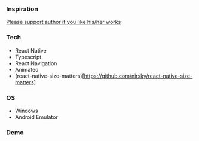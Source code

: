 ### Inspiration

[Please support author if you like his/her works](<https://www.figma.com/file/lVwITiWfcPPSfxfjwv95Cz/Hoteliq---Booking-Hotel-App-Design-(Community)?type=design&node-id=23-142&mode=design&t=d45r0QrxuaGow1iy-0>)

### Tech

- React Native
- Typescript
- React Navigation
- Animated
- (react-native-size-matters)[https://github.com/nirsky/react-native-size-matters]

### OS

- Windows
- Android Emulator

### Demo

<!-- <p>
<img src="/assets/display/Screenshot_1687750277.png" width="300" height="600"/>
<img src="/assets/display/Screenshot_1687750288.png" width="300" height="600"/>
<img src="/assets/display/Screenshot_1687750297.png" width="300" height="600"/>
<img src="/assets/display/Screenshot_1687750304.png" width="300" height="600"/>
<img src="/assets/display/Screenshot_1687750320.png" width="300" height="600"/>
</p> -->
